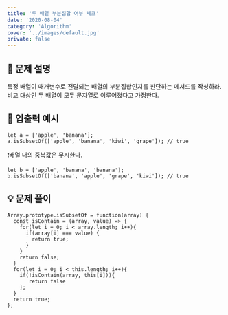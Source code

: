 ```yaml
---
title: '두 배열 부분집합 여부 체크'
date: '2020-08-04'
category: 'Algorithm'
cover: '../images/default.jpg'
private: false
---
```


## 📖 문제 설명

특정 배열이 매개변수로 전달되는 배열의 부분집합인지를 판단하는 메서드를 작성하라. 비교 대상인 두 배열이 모두 문자열로 이루어졌다고 가정한다.

## 🧪 입출력 예시

```
let a = ['apple', 'banana'];
a.isSubsetOf(['apple', 'banana', 'kiwi', 'grape']); // true
```

❗배열 내의 중복값은 무시한다.

```
let b = ['apple', 'banana', 'banana'];
b.isSubsetOf(['banana', 'apple', 'grape', 'kiwi']); // true
```

## 💡 문제 풀이

```
Array.prototype.isSubsetOf = function(array) {
  const isContain = (array, value) => {
    for(let i = 0; i < array.length; i++){
      if(array[i] === value) {
        return true;
      }
    }
    return false;
  }
  for(let i = 0; i < this.length; i++){
    if(!isContain(array, this[i])){
       return false
    };
  }
  return true;
};
```
